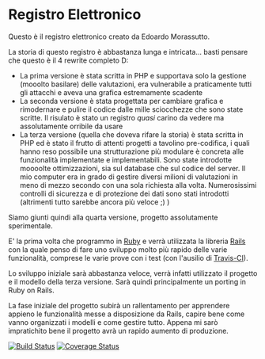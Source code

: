 Registro Elettronico
============

Questo è il registro elettronico creato da Edoardo Morassutto.

La storia di questo registro è abbastanza lunga e intricata... basti pensare
che questo è il 4 rewrite completo D:

- La prima versione è stata scritta in PHP e supportava solo la gestione (mooolto
basilare) delle valutazioni, era vulnerabile a praticamente tutti gli attacchi
e aveva una grafica estremamente scadente
- La seconda versione è stata progettata per cambiare grafica e rimodernare e
pulire il codice dalle mille sciocchezze che sono state scritte. Il risulato è
stato un registro _quasi_ carino da vedere ma assolutamente orribile da usare
- La terza versione (quella che doveva rifare la storia) è stata scritta in PHP
ed è stato il frutto di attenti progetti a tavolino pre-codifica, i quali hanno
reso possibile una strutturazione più modulare è concreta alle funzionalità
implementate e implementabili. Sono state introdotte moooolte ottimizzazioni,
sia sul database che sul codice del server. Il mio computer era in grado di
gestire diversi milioni di valutazioni in meno di mezzo secondo con una sola
richiesta alla volta. Numerosissimi controlli di sicurezza e di protezione dei
dati sono stati introdotti (altrimenti tutto sarebbe ancora più veloce ;) )

Siamo giunti quindi alla quarta versione, progetto assolutamente sperimentale.

E' la prima volta che programmo in [Ruby](https://github.com/ruby/ruby) e verrà
utilizzata la libreria [Rails](https://github.com/rails/rails) con la quale
penso di fare uno sviluppo molto più rapido delle varie funzionalità, comprese
le varie prove con i test (con l'ausilio di [Travis-CI](https://travis-ci.org)).

Lo sviluppo iniziale sarà abbastanza veloce, verrà infatti utilizzato il progetto
e il modello della terza versione. Sarà quindi principalmente un porting in Ruby
on Rails.

La fase iniziale del progetto subirà un rallentamento per apprendere appieno le
funzionalità messe a disposizione da Rails, capire bene come vanno organizzati
i modelli e come gestire tutto. Appena mi sarò impratichito bene il progetto
avrà un rapido aumento di produzione.


[![Build Status](https://travis-ci.org/e-register/e-register.svg?branch=master)](https://travis-ci.org/e-register/e-register)
[![Coverage Status](https://coveralls.io/repos/registro-dev/registro/badge.png?branch=master)](https://coveralls.io/r/registro-dev/registro?branch=master)
